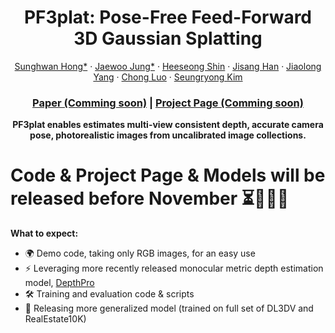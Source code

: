 <p align="center">
  <h1 align="center">PF3plat: Pose-Free Feed-Forward 3D Gaussian Splatting</h1>
  <p align="center">
    <a href="https://sunghwanhong.github.io/">Sunghwan Hong*</a>
    ·
    <a href="https://crepejung00.github.io/">Jaewoo Jung*</a>
    ·
    <a href="https://scholar.google.com/citations?user=zu-I2fYAAAAJ&hl=en">Heeseong Shin</a>
    ·
    <a href="https://onground-korea.github.io/">Jisang Han</a>
    ·
    <a href="https://jlyang.org/">Jiaolong Yang</a>
    ·
    <a href="https://www.microsoft.com/en-us/research/people/cluo/">Chong Luo</a>
    ·
    <a href="https://cvlab.kaist.ac.kr/">Seungryong Kim</a>
  </p>
  <h3 align="center"><a href="https://arxiv.org/abs/2410.xxxxx">Paper (Comming soon)</a> | <a href="https://sunghwanhong.github.io/xxxx/">Project Page (Comming soon)</a> </h3>
  <div align="center"></div>
</p>



<p align="center">
<strong>PF3plat enables estimates multi-view consistent depth, accurate camera pose, photorealistic images from uncalibrated image collections.</strong>
</p>



# Code & Project Page & Models will be released before November ⏳🤖🍿🚀

**What to expect:**

- 🌍 Demo code, taking only RGB images, for an easy use 
- ⚡ Leveraging more recently released monocular metric depth estimation model, <a href="https://machinelearning.apple.com/research/depth-pro">DepthPro</a> 
- 🛠️ Training and evaluation code & scripts
- 🚀 Releasing more generalized model (trained on full set of DL3DV and RealEstate10K)
